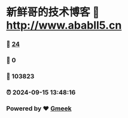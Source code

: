 # 新鲜哥的技术博客 :link: http://www.ababll5.cn 
### :page_facing_up: [24](http://www.ababll5.cn/tag.html) 
### :speech_balloon: 0 
### :hibiscus: 103823 
### :alarm_clock: 2024-09-15 13:48:16 
### Powered by :heart: [Gmeek](https://github.com/Meekdai/Gmeek)
